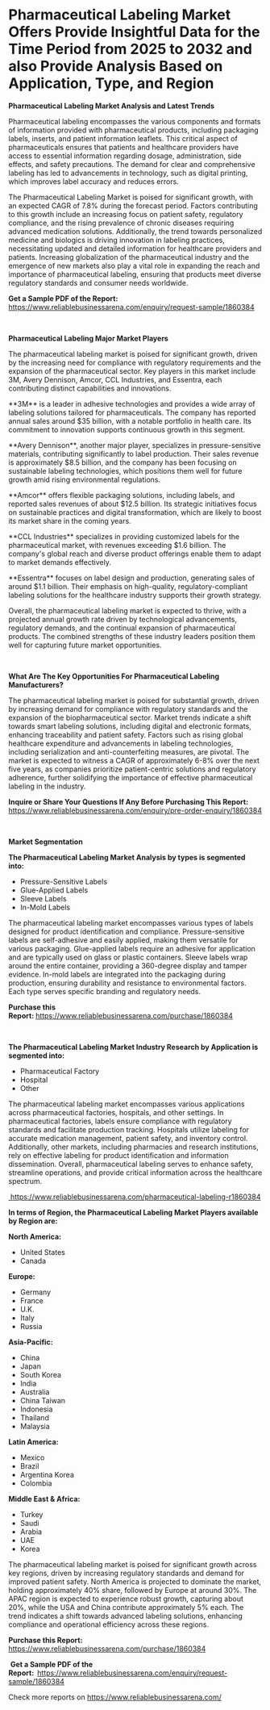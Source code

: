 <p><h1>Pharmaceutical Labeling Market Offers Provide Insightful Data for the Time Period from 2025 to 2032 and also Provide Analysis Based on Application, Type, and Region</h1></p><p><strong>Pharmaceutical Labeling Market Analysis and Latest Trends</strong></p>
<p><p>Pharmaceutical labeling encompasses the various components and formats of information provided with pharmaceutical products, including packaging labels, inserts, and patient information leaflets. This critical aspect of pharmaceuticals ensures that patients and healthcare providers have access to essential information regarding dosage, administration, side effects, and safety precautions. The demand for clear and comprehensive labeling has led to advancements in technology, such as digital printing, which improves label accuracy and reduces errors.</p><p>The Pharmaceutical Labeling Market is poised for significant growth, with an expected CAGR of 7.8% during the forecast period. Factors contributing to this growth include an increasing focus on patient safety, regulatory compliance, and the rising prevalence of chronic diseases requiring advanced medication solutions. Additionally, the trend towards personalized medicine and biologics is driving innovation in labeling practices, necessitating updated and detailed information for healthcare providers and patients. Increasing globalization of the pharmaceutical industry and the emergence of new markets also play a vital role in expanding the reach and importance of pharmaceutical labeling, ensuring that products meet diverse regulatory standards and consumer needs worldwide.</p></p>
<p><strong>Get a Sample PDF of the Report:&nbsp;</strong> <a href="https://www.reliablebusinessarena.com/enquiry/request-sample/1860384?utm_campaign=3042&utm_medium=2&utm_source=Github&utm_content=ia&utm_term=31032025&utm_id=pharmaceutical-labeling">https://www.reliablebusinessarena.com/enquiry/request-sample/1860384</a></p>
<p>&nbsp;</p>
<p><strong>Pharmaceutical Labeling Major Market Players</strong></p>
<p><p>The pharmaceutical labeling market is poised for significant growth, driven by the increasing need for compliance with regulatory requirements and the expansion of the pharmaceutical sector. Key players in this market include 3M, Avery Dennison, Amcor, CCL Industries, and Essentra, each contributing distinct capabilities and innovations.</p><p>**3M** is a leader in adhesive technologies and provides a wide array of labeling solutions tailored for pharmaceuticals. The company has reported annual sales around $35 billion, with a notable portfolio in health care. Its commitment to innovation supports continuous growth in this segment.</p><p>**Avery Dennison**, another major player, specializes in pressure-sensitive materials, contributing significantly to label production. Their sales revenue is approximately $8.5 billion, and the company has been focusing on sustainable labeling technologies, which positions them well for future growth amid rising environmental regulations.</p><p>**Amcor** offers flexible packaging solutions, including labels, and reported sales revenues of about $12.5 billion. Its strategic initiatives focus on sustainable practices and digital transformation, which are likely to boost its market share in the coming years.</p><p>**CCL Industries** specializes in providing customized labels for the pharmaceutical market, with revenues exceeding $1.6 billion. The company's global reach and diverse product offerings enable them to adapt to market demands effectively.</p><p>**Essentra** focuses on label design and production, generating sales of around $1.1 billion. Their emphasis on high-quality, regulatory-compliant labeling solutions for the healthcare industry supports their growth strategy.</p><p>Overall, the pharmaceutical labeling market is expected to thrive, with a projected annual growth rate driven by technological advancements, regulatory demands, and the continual expansion of pharmaceutical products. The combined strengths of these industry leaders position them well for capturing future market opportunities.</p></p>
<p>&nbsp;</p>
<p><strong>What Are The Key Opportunities For Pharmaceutical Labeling Manufacturers?</strong></p>
<p><p>The pharmaceutical labeling market is poised for substantial growth, driven by increasing demand for compliance with regulatory standards and the expansion of the biopharmaceutical sector. Market trends indicate a shift towards smart labeling solutions, including digital and electronic formats, enhancing traceability and patient safety. Factors such as rising global healthcare expenditure and advancements in labeling technologies, including serialization and anti-counterfeiting measures, are pivotal. The market is expected to witness a CAGR of approximately 6-8% over the next five years, as companies prioritize patient-centric solutions and regulatory adherence, further solidifying the importance of effective pharmaceutical labeling in the industry.</p></p>
<p><strong>Inquire or Share Your Questions If Any Before Purchasing This Report:</strong> <a href="https://www.reliablebusinessarena.com/enquiry/pre-order-enquiry/1860384?utm_campaign=3042&utm_medium=2&utm_source=Github&utm_content=ia&utm_term=31032025&utm_id=pharmaceutical-labeling">https://www.reliablebusinessarena.com/enquiry/pre-order-enquiry/1860384</a></p>
<p>&nbsp;</p>
<p><strong>Market Segmentation</strong></p>
<p><strong>The Pharmaceutical Labeling Market Analysis by types is segmented into:</strong></p>
<p><ul><li>Pressure-Sensitive Labels</li><li>Glue-Applied Labels</li><li>Sleeve Labels</li><li>In-Mold Labels</li></ul></p>
<p><p>The pharmaceutical labeling market encompasses various types of labels designed for product identification and compliance. Pressure-sensitive labels are self-adhesive and easily applied, making them versatile for various packaging. Glue-applied labels require an adhesive for application and are typically used on glass or plastic containers. Sleeve labels wrap around the entire container, providing a 360-degree display and tamper evidence. In-mold labels are integrated into the packaging during production, ensuring durability and resistance to environmental factors. Each type serves specific branding and regulatory needs.</p></p>
<p><strong>Purchase this Report:&nbsp;</strong><a href="https://www.reliablebusinessarena.com/purchase/1860384?utm_campaign=3042&utm_medium=2&utm_source=Github&utm_content=ia&utm_term=31032025&utm_id=pharmaceutical-labeling">https://www.reliablebusinessarena.com/purchase/1860384</a></p>
<p>&nbsp;</p>
<p><strong>The Pharmaceutical Labeling Market Industry Research by Application is segmented into:</strong></p>
<p><ul><li>Pharmaceutical Factory</li><li>Hospital</li><li>Other</li></ul></p>
<p><p>The pharmaceutical labeling market encompasses various applications across pharmaceutical factories, hospitals, and other settings. In pharmaceutical factories, labels ensure compliance with regulatory standards and facilitate production tracking. Hospitals utilize labeling for accurate medication management, patient safety, and inventory control. Additionally, other markets, including pharmacies and research institutions, rely on effective labeling for product identification and information dissemination. Overall, pharmaceutical labeling serves to enhance safety, streamline operations, and provide critical information across the healthcare spectrum.</p></p>
<p><a href="https://www.reliablebusinessarena.com/pharmaceutical-labeling-r1860384?utm_campaign=3042&utm_medium=2&utm_source=Github&utm_content=ia&utm_term=31032025&utm_id=pharmaceutical-labeling">&nbsp;https://www.reliablebusinessarena.com/pharmaceutical-labeling-r1860384</a></p>
<p><strong>In terms of Region, the Pharmaceutical Labeling Market Players available by Region are:</strong></p>
<p>
    <p> <strong> North America: </strong>
        <ul>
            <li>United States</li>
            <li>Canada</li>
        </ul>
        </p> 
    <p> <strong> Europe: </strong>
        <ul>
            <li>Germany</li>
            <li>France</li>
            <li>U.K.</li>
            <li>Italy</li>
            <li>Russia</li>
        </ul>
        </p> 
    <p> <strong> Asia-Pacific: </strong>
        <ul>
            <li>China</li>
            <li>Japan</li>
            <li>South Korea</li>
            <li>India</li>
            <li>Australia</li>
            <li>China Taiwan</li>
            <li>Indonesia</li>
            <li>Thailand</li>
            <li>Malaysia</li>
        </ul>
        </p> 
    <p> <strong> Latin America: </strong>
        <ul>
            <li>Mexico</li>
            <li>Brazil</li>
            <li>Argentina Korea</li>
            <li>Colombia</li>
        </ul>
        </p> 
    <p> <strong> Middle East & Africa: </strong>
        <ul>
            <li>Turkey</li>
            <li>Saudi</li>
            <li>Arabia</li>
            <li>UAE</li>
            <li>Korea</li>
        </ul>
    </p>
    </p>
<p><p>The pharmaceutical labeling market is poised for significant growth across key regions, driven by increasing regulatory standards and demand for improved patient safety. North America is projected to dominate the market, holding approximately 40% share, followed by Europe at around 30%. The APAC region is expected to experience robust growth, capturing about 20%, while the USA and China contribute approximately 5% each. The trend indicates a shift towards advanced labeling solutions, enhancing compliance and operational efficiency across these regions.</p></p>
<p><strong>Purchase this Report: </strong><a href="https://www.reliablebusinessarena.com/purchase/1860384?utm_campaign=3042&utm_medium=2&utm_source=Github&utm_content=ia&utm_term=31032025&utm_id=pharmaceutical-labeling">https://www.reliablebusinessarena.com/purchase/1860384</a></p>
<p>&nbsp;<strong>Get a Sample PDF of the Report:&nbsp;&nbsp;</strong><a href="https://www.reliablebusinessarena.com/enquiry/request-sample/1860384?utm_campaign=3042&utm_medium=2&utm_source=Github&utm_content=ia&utm_term=31032025&utm_id=pharmaceutical-labeling">https://www.reliablebusinessarena.com/enquiry/request-sample/1860384</a></p>
<p><strong></strong></p>
<p>Check more reports on <a href="https://www.reliablebusinessarena.com/?utm_campaign=3042&utm_medium=2&utm_source=Github&utm_content=ia&utm_term=31032025&utm_id=pharmaceutical-labeling">https://www.reliablebusinessarena.com/</a></p>